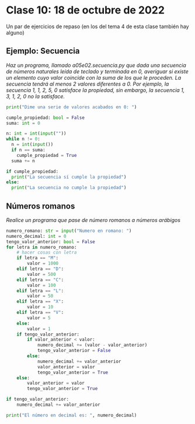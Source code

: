 # Clase 10: 18 de octubre de 2022

Un par de ejercicios de repaso (en los del tema 4 de esta clase también hay alguno)


## Ejemplo: Secuencia
*Haz un programa, llamado a05e02.secuencia.py que dada una secuencia de números naturales leída de teclado y terminada en 0, averiguar si existe un elemento cuyo valor coincide con la suma de los que le proceden. La secuencia tendrá al menos 2 valores diferentes a 0. Por ejemplo, la secuencia 1, 1, 2, 5, 0 satisface la propiedad, sin embargo, la secuencia 1, 3, 1, 2, 0 no la satisface.*

```python
print("Dime una serie de valores acabados en 0: ")

cumple_propiedad: bool = False
suma: int = 0

n: int = int(input(""))
while n != 0:
  n = int(input())
  if n == suma:
    cumple_propiedad = True
  suma += n

if cumple_propiedad:
  print("La secuencia sí cumple la propiedad")
else:
  print("La secuencia no cumple la propiedad")      
```


## Números romanos

*Realice un programa que pase de número romanos a números arábigos*

```python
numero_romano: str = input("Numero en romano: ")
numero_decimal: int = 0
tengo_valor_anterior: bool = False
for letra in numero_romano:
    # hacer cosas con letra
    if letra == "M":
        valor = 1000
    elif letra == "D":
        valor = 500
    elif letra == "C":
        valor = 100
    elif letra == "L":
        valor = 50
    elif letra == "X":
        valor = 10
    elif letra == "V":
        valor = 5
    else:
        valor = 1
    if tengo_valor_anterior:
        if valor_anterior < valor:
            numero_decimal += (valor - valor_anterior)
            tengo_valor_anterior = False
        else:
            numero_decimal += valor_anterior
            valor_anterior = valor
            tengo_valor_anterior = True
    else:
        valor_anterior = valor
        tengo_valor_anterior = True

if tengo_valor_anterior:
    numero_decimal += valor_anterior

print("El número en decimal es: ", numero_decimal)
```
